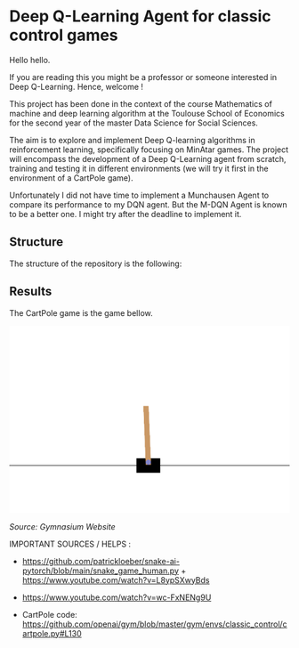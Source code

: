# Deep Q-Learning Agent for classic control games

Hello hello.

If you are reading this you might be a professor or someone interested in Deep Q-Learning. Hence, welcome !

This project has been done in the context of the course Mathematics of machine and deep learning algorithm at the Toulouse School of Economics for the second year of the master Data Science for Social Sciences.

The aim is to explore and implement Deep Q-learning algorithms in reinforcement learning, specifically focusing on MinAtar games. The project will encompass the development of a Deep Q-Learning agent from scratch, training and testing it in different environments (we will try it first in the environment of a CartPole game).

Unfortunately I did not have time to implement a Munchausen Agent to compare its performance to my DQN agent. But the M-DQN Agent is known to be a better one. I might try after the deadline to implement it. 

## Structure

The structure of the repository is the following: 

## Results


The CartPole game is the game bellow. 

![CartPole](GIFs/cart_pole.gif)

*Source: Gymnasium Website*

IMPORTANT SOURCES / HELPS : 

- https://github.com/patrickloeber/snake-ai-pytorch/blob/main/snake_game_human.py + https://www.youtube.com/watch?v=L8ypSXwyBds

- https://www.youtube.com/watch?v=wc-FxNENg9U

- CartPole code: https://github.com/openai/gym/blob/master/gym/envs/classic_control/cartpole.py#L130
